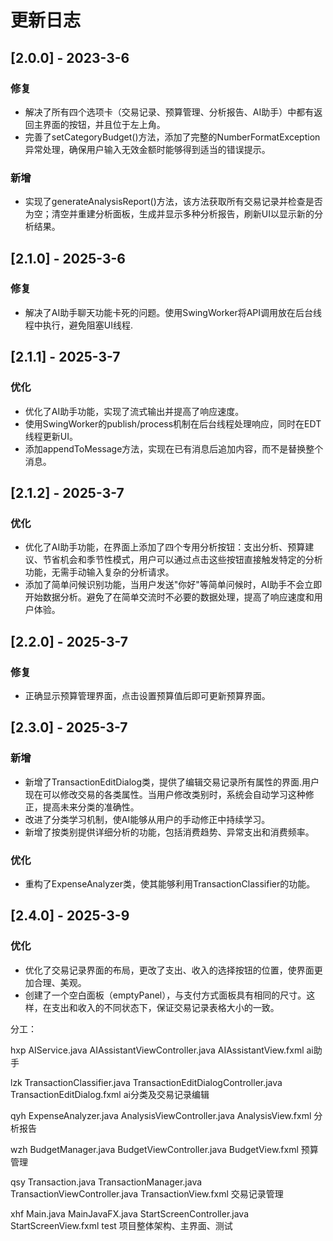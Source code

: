 # 更新日志


## [2.0.0] - 2023-3-6

### 修复

* 解决了所有四个选项卡（交易记录、预算管理、分析报告、AI助手）中都有返回主界面的按钮，并且位于左上角。
* 完善了setCategoryBudget()方法，添加了完整的NumberFormatException异常处理，确保用户输入无效金额时能够得到适当的错误提示。

### 新增
* 实现了generateAnalysisReport()方法，该方法获取所有交易记录并检查是否为空；清空并重建分析面板，生成并显示多种分析报告，刷新UI以显示新的分析结果。



## [2.1.0] - 2025-3-6

### 修复

* 解决了AI助手聊天功能卡死的问题。使用SwingWorker将API调用放在后台线程中执行，避免阻塞UI线程.



## [2.1.1] - 2025-3-7

### 优化

* 优化了AI助手功能，实现了流式输出并提高了响应速度。
* 使用SwingWorker的publish/process机制在后台线程处理响应，同时在EDT线程更新UI。
* 添加appendToMessage方法，实现在已有消息后追加内容，而不是替换整个消息。

## [2.1.2] - 2025-3-7

### 优化

* 优化了AI助手功能，在界面上添加了四个专用分析按钮：支出分析、预算建议、节省机会和季节性模式，用户可以通过点击这些按钮直接触发特定的分析功能，无需手动输入复杂的分析请求。
* 添加了简单问候识别功能，当用户发送"你好"等简单问候时，AI助手不会立即开始数据分析。避免了在简单交流时不必要的数据处理，提高了响应速度和用户体验。


## [2.2.0] - 2025-3-7

### 修复

* 正确显示预算管理界面，点击设置预算值后即可更新预算界面。


## [2.3.0] - 2025-3-7

### 新增

* 新增了TransactionEditDialog类，提供了编辑交易记录所有属性的界面.用户现在可以修改交易的各类属性。当用户修改类别时，系统会自动学习这种修正，提高未来分类的准确性。
* 改进了分类学习机制，使AI能够从用户的手动修正中持续学习。
* 新增了按类别提供详细分析的功能，包括消费趋势、异常支出和消费频率。

### 优化
* 重构了ExpenseAnalyzer类，使其能够利用TransactionClassifier的功能。

## [2.4.0] - 2025-3-9

### 优化
* 优化了交易记录界面的布局，更改了支出、收入的选择按钮的位置，使界面更加合理、美观。
* 创建了一个空白面板（emptyPanel），与支付方式面板具有相同的尺寸。这样，在支出和收入的不同状态下，保证交易记录表格大小的一致。


分工：

hxp     AIService.java               AIAssistantViewController.java         AIAssistantView.fxml        ai助手

lzk     TransactionClassifier.java   TransactionEditDialogController.java   TransactionEditDialog.fxml  ai分类及交易记录编辑

qyh     ExpenseAnalyzer.java         AnalysisViewController.java            AnalysisView.fxml           分析报告

wzh     BudgetManager.java           BudgetViewController.java              BudgetView.fxml             预算管理

qsy     Transaction.java             TransactionManager.java                TransactionViewController.java     TransactionView.fxml    交易记录管理

xhf     Main.java                    MainJavaFX.java                        StartScreenController.java         StartScreenView.fxml     test     项目整体架构、主界面、测试

